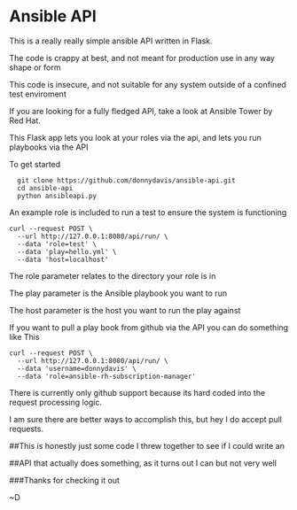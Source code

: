 # Ansible API
This is a really really simple ansible API written in Flask.

The code is crappy at best, and not meant for production use in any way shape or form

This code is insecure, and not suitable for any system outside of a confined test enviroment

If you are looking for a fully fledged API, take a look at Ansible Tower by Red Hat.

This Flask app lets you look at your roles via the api, and lets you run playbooks via the API

To get started

      git clone https://github.com/donnydavis/ansible-api.git
      cd ansible-api
      python ansibleapi.py

An example role is included to run a test to ensure the system is functioning

    curl --request POST \
      --url http://127.0.0.1:8080/api/run/ \
      --data 'role=test' \
      --data 'play=hello.yml' \
      --data 'host=localhost'


The role parameter relates to the directory your role is in

The play parameter is the Ansible playbook you want to run

The host parameter is the host you want to run the play against

If you want to pull a play book from github via the API you can do something like This

    curl --request POST \
      --url http://127.0.0.1:8080/api/run/ \
      --data 'username=donnydavis' \
      --data 'role=ansible-rh-subscription-manager'

There is currently only github support because its hard coded into the request processing logic.

I am sure there are better ways to accomplish this, but hey I do accept pull requests.





##This is honestly just some code I threw together to see if I could write an

##API that actually does something, as it turns out I can but not very well

###Thanks for checking it out

~D
